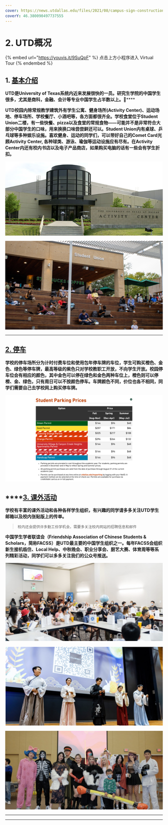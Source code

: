 ```yaml
---
cover: https://news.utdallas.edu/files/2021/08/campus-sign-construction-2021.jpg
coverY: 46.380090497737555
---
```


# 2. UTD概况

{% embed url="https://youvis.it/9SuQpF" %}
点击上方小程序进入 Virtual Tour
{% endembed %}

## 1. [基本介绍](https://www.utdallas.edu)

**UTD是University of Texas系统内近来发展很快的一员。研究生学院的中国学生很多，尤其是商科，金融、会计等专业中国学生占半数以上。**:clap:****

**UTD校园内除常规教学建筑外有学生公寓、健身场所(Activity Center)、运动场地、停车场所、学校餐厅、小酒吧等，各方面都很齐全。学校食堂位于Student Union二楼，有一些快餐、pizza以及食堂的常规食物——可能并不是非常符合大部分中国学生的口味，用来换换口味尝尝鲜还可以。Student Union内有桌球、乒乓球等多种娱乐设施。喜欢健身、运动的同学们，可以带好自己的Comet Card光顾Activity Center, 各种球类、游泳、瑜伽等运动设施应有尽有。在Activity Center内还有校内书店以及电子产品商店，如果购买电脑的话有一些会有学生折扣。**

![Activity Center](../.gitbook/assets/activitycenter2.jpeg)

![Student Union](../.gitbook/assets/FCGRA6JX0AIlr4f.jpeg)

****

## [2. 停车](https://services.utdallas.edu/transit/park/#options)

**学校的停车场所分为计时付费车位和使用包年停车牌的车位，学生可购买橙色、金色、绿色等停车牌，最高等级的紫色只对学校教职工开放，不向学生开放。校园停车位会有相应的颜色，其中金色可以停在绿色和金色两种车位上，橙色则可以停橙、金、绿色，只有周日可以不按颜色停车。车牌颜色不同，价位也各不相同，同学们需要自己去学校网上购买停车牌。**

![Parking Prices](<../.gitbook/assets/image (3).png>)

## ****[**3. 课外活动**](https://utdallas.presence.io/organizations)

**学校有丰富的课外活动和各种各样学生组织，有兴趣的同学请多多关注UTD学生邮箱以及校内张贴版上的传单。**

> `校内还会提供许多勤工俭学机会，需要多关注校内网站的招聘信息和邮件`

**中国学生学者联谊会（Friendship Association of Chinese Students & Scholars，简称FACSS）是UTD最主要的中国学生组织之一。每年FACSS会组织新生接机临住、Local Help、中秋晚会、职业分享会、厨艺大赛、体育周等等系列精彩活动，同学们可以多多关注我们的公众号推送。**

![8月新生见面会](<../.gitbook/assets/Screen Shot 2022-01-09 at 9.30.45 PM.png>)

![9月中秋晚会](<../.gitbook/assets/Screen Shot 2022-01-09 at 9.30.51 PM (1).png>)

![10月万圣节主题晚会](<../.gitbook/assets/Screen Shot 2022-01-09 at 9.31.03 PM.png>)

****

****
